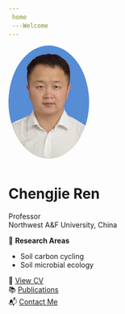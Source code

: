 ```yaml
---
 home
 ---Welcome
---
```


<img src="/images/ren-profile.jpg" alt="Chengjie Ren" width="160" style="border-radius: 50%; margin-bottom: 10px;">


# Chengjie Ren

Professor  
Northwest A&F University, China  

📍 **Research Areas**  
- Soil carbon cycling  
- Soil microbial ecology

🔗 [View CV](./cv)  
📚 [Publications](./publications)  
📬 [Contact Me](./contact)

